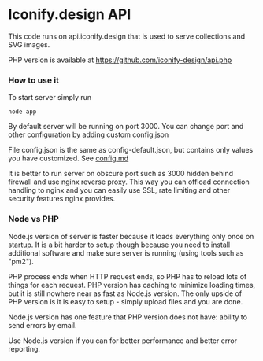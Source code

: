 # Iconify.design API

This code runs on api.iconify.design that is used to serve collections and SVG images.

PHP version is available at https://github.com/iconify-design/api.php


### How to use it

To start server simply run

```
node app
```

By default server will be running on port 3000. You can change port and other configuration by adding custom config.json

File config.json is the same as config-default.json, but contains only values you have customized. See [config.md](config.md)

It is better to run server on obscure port such as 3000 hidden behind firewall and use nginx reverse proxy. This way you can offload connection handling to nginx and you can easily use SSL, rate limiting and other security features nginx provides.


### Node vs PHP

Node.js version of server is faster because it loads everything only once on startup. It is a bit harder to setup though because you need to install additional software and make sure server is running (using tools such as "pm2").

PHP process ends when HTTP request ends, so PHP has to reload lots of things for each request. PHP version has caching to minimize loading times, but it is still nowhere near as fast as Node.js version. The only upside of PHP version is it is easy to setup - simply upload files and you are done.

Node.js version has one feature that PHP version does not have: ability to send errors by email.

Use Node.js version if you can for better performance and better error reporting.
